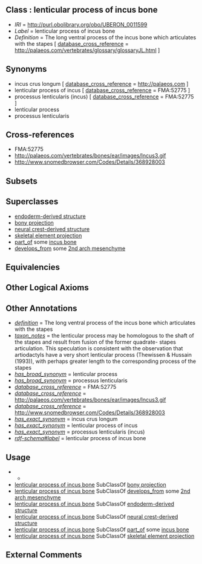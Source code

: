 
## Class : lenticular process of incus bone

 * *IRI* = http://purl.obolibrary.org/obo/UBERON_0011599
 * *Label* = lenticular process of incus bone
 * *Definition* = The long ventral process of the incus bone which articulates with the stapes [ [database_cross_reference](../../ef/oboInOwl#hasDbXref.md) = http://palaeos.com/vertebrates/glossary/glossaryJL.html ]

## Synonyms

 * incus crus longum [ [database_cross_reference](../../ef/oboInOwl#hasDbXref.md) = http://palaeos.com ]
 * lenticular process of incus [ [database_cross_reference](../../ef/oboInOwl#hasDbXref.md) = FMA:52775 ]
 * processus lenticularis (incus) [ [database_cross_reference](../../ef/oboInOwl#hasDbXref.md) = FMA:52775 ]
 * lenticular process
 * processus lenticularis

## Cross-references

 * FMA:52775
 * http://palaeos.com/vertebrates/bones/ear/images/Incus3.gif
 * http://www.snomedbrowser.com/Codes/Details/368928003

## Subsets


## Superclasses

 * [endoderm-derived structure](../../UBERON/19/UBERON_0004119.md)
 * [bony projection](../../UBERON/30/UBERON_0004530.md)
 * [neural crest-derived structure](../../UBERON/13/UBERON_0010313.md)
 * [skeletal element projection](../../UBERON/00/UBERON_4100000.md)
 * [part_of](../../BFO/50/BFO_0000050.md) some [incus bone](../../UBERON/88/UBERON_0001688.md)
 * [develops_from](../../RO/02/RO_0002202.md) some [2nd arch mesenchyme](../../UBERON/89/UBERON_0005689.md)

## Equivalencies


## Other Logical Axioms


## Other Annotations

 * *[definition](../../IAO/15/IAO_0000115.md)* = The long ventral process of the incus bone which articulates with the stapes
 * *[taxon_notes](../../UBPROP/08/UBPROP_0000008.md)* = the lenticular process may be homologous to the shaft of the stapes and result from fusion of the former quadrate- stapes articulation. This speculation is consistent with the observation that artiodactyls have a very short lenticular process (Thewissen & Hussain (1993)), with perhaps greater length to the corresponding process of the stapes
 * *[has_broad_synonym](../../ym/oboInOwl#hasBroadSynonym.md)* = lenticular process
 * *[has_broad_synonym](../../ym/oboInOwl#hasBroadSynonym.md)* = processus lenticularis
 * *[database_cross_reference](../../ef/oboInOwl#hasDbXref.md)* = FMA:52775
 * *[database_cross_reference](../../ef/oboInOwl#hasDbXref.md)* = http://palaeos.com/vertebrates/bones/ear/images/Incus3.gif
 * *[database_cross_reference](../../ef/oboInOwl#hasDbXref.md)* = http://www.snomedbrowser.com/Codes/Details/368928003
 * *[has_exact_synonym](../../ym/oboInOwl#hasExactSynonym.md)* = incus crus longum
 * *[has_exact_synonym](../../ym/oboInOwl#hasExactSynonym.md)* = lenticular process of incus
 * *[has_exact_synonym](../../ym/oboInOwl#hasExactSynonym.md)* = processus lenticularis (incus)
 * *[rdf-schema#label](../../el/rdf-schema#label.md)* = lenticular process of incus bone

## Usage

 * -
 * [lenticular process of incus bone](../../UBERON/99/UBERON_0011599.md) SubClassOf [bony projection](../../UBERON/30/UBERON_0004530.md)
 * [lenticular process of incus bone](../../UBERON/99/UBERON_0011599.md) SubClassOf [develops_from](../../RO/02/RO_0002202.md) some [2nd arch mesenchyme](../../UBERON/89/UBERON_0005689.md)
 * [lenticular process of incus bone](../../UBERON/99/UBERON_0011599.md) SubClassOf [endoderm-derived structure](../../UBERON/19/UBERON_0004119.md)
 * [lenticular process of incus bone](../../UBERON/99/UBERON_0011599.md) SubClassOf [neural crest-derived structure](../../UBERON/13/UBERON_0010313.md)
 * [lenticular process of incus bone](../../UBERON/99/UBERON_0011599.md) SubClassOf [part_of](../../BFO/50/BFO_0000050.md) some [incus bone](../../UBERON/88/UBERON_0001688.md)
 * [lenticular process of incus bone](../../UBERON/99/UBERON_0011599.md) SubClassOf [skeletal element projection](../../UBERON/00/UBERON_4100000.md)

## External Comments


